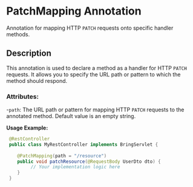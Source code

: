 # PatchMapping Annotation

Annotation for mapping HTTP `PATCH` requests onto specific handler methods.

## Description
This annotation is used to declare a method as a handler for HTTP `PATCH` requests. It allows you to specify the URL path or pattern to which the method should respond.

### Attributes:
-`path`: The URL path or pattern for mapping HTTP `PATCH` requests to the annotated method. Default value is an empty string.

**Usage Example:**
```java
 @RestController
 public class MyRestController implements BringServlet {
    
    @PatchMapping(path = "/resource")
    public void patchResource(@RequestBody UserDto dto) {
         // Your implementation logic here
    }
 }
```